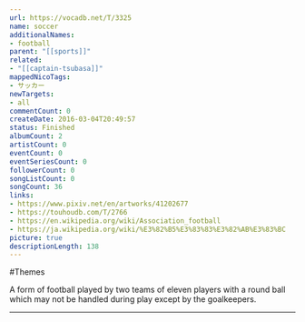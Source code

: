 ```yaml
---
url: https://vocadb.net/T/3325
name: soccer
additionalNames: 
- football
parent: "[[sports]]"
related:
- "[[captain-tsubasa]]"
mappedNicoTags:
- サッカー
newTargets:
- all
commentCount: 0
createDate: 2016-03-04T20:49:57
status: Finished
albumCount: 2
artistCount: 0
eventCount: 0
eventSeriesCount: 0
followerCount: 0
songListCount: 0
songCount: 36
links: 
- https://www.pixiv.net/en/artworks/41202677
- https://touhoudb.com/T/2766
- https://en.wikipedia.org/wiki/Association_football
- https://ja.wikipedia.org/wiki/%E3%82%B5%E3%83%83%E3%82%AB%E3%83%BC
picture: true
descriptionLength: 138
---
```


#Themes

A form of football played by two teams of eleven players with a round ball which may not be handled during play except by the goalkeepers.

---

